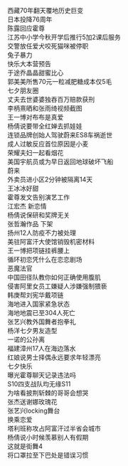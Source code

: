 西藏70年翻天覆地历史巨变  
日本投降76周年  
陈露回应霍尊  
江苏中小学今秋开学后推行5加2课后服务  
交警放任爱犬咬死猫咪被停职  
兔子暴力  
快乐大本营预告  
于途乔晶晶甜蜜比心  
郭美美所售70元一粒减肥糖成本仅5毛  
七夕朋友圈  
丈夫去世婆婆独吞百万赔款获刑  
李柄熹晒和张雨绮视频截图  
王一博对布布是真爱  
杨倩说要带全红婵去抓娃娃  
连锁品牌创始人驾驶蔚来ES8车祸逝世  
成人过敏反应首位原因是小麦  
荣耀夫妇一起看烟花  
美国宇航员或为早日返回地球破坏飞船  
蔚来  
外卖员进小区2分钟被隔离14天  
王冰冰好甜  
霍尊发文告别演艺工作  
江宏杰 新恋情  
杨倩说保研和奖牌无关  
张哲瀚作品 下架  
扬州12人防疫不力被处理  
美驻阿富汗大使馆销毁机密材料  
王一博把项链挂裤腰上  
循环初恋凭什么在恋恋剧场  
恶魔法官  
中国田径队教你如何正确使用腹肌  
侵害阿里女员工嫌疑人涉嫌强制猥亵  
韩庚帮刘宪华戴项链  
海地进入国家紧急状态  
海地地震已至304人死亡  
张艺兴教外国舞者抱拳礼  
杨洋七夕男友造型  
一诺的公孙离  
福建漳州17人在海边落水  
红娘说男士择偶永远要求年轻漂亮  
七夕快乐  
曝光霍尊聊天记录违法吗  
S10四支战队均无缘S11  
为啥看披荆斩棘的哥哥会想哭  
张杰送谢娜玫瑰花  
张艺兴locking舞台  
换乘恋爱  
塔利班称攻占阿富汗过半省会城市  
杨倩说小时候羡慕别人有假期  
这就是街舞4  
将口罩拉至下巴处是错误习惯  
